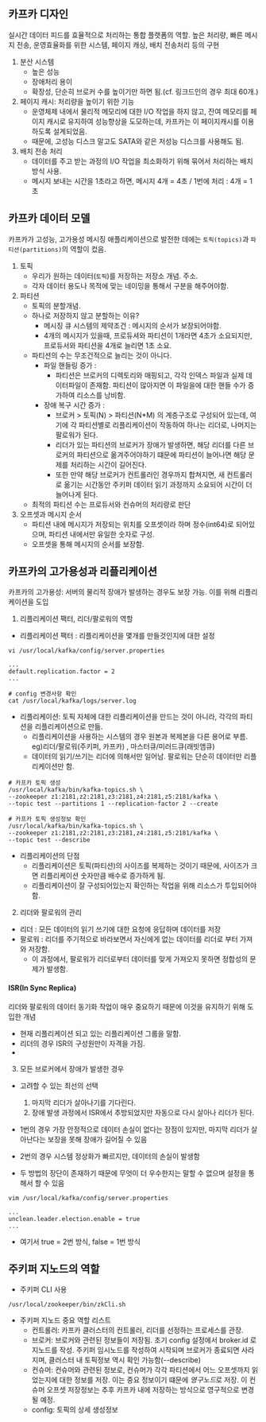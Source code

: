 카프카 디자인
---
실시간 데이터 피드를 효율적으로 처리하는 통합 플랫폼의 역할. 
높은 처리량, 빠른 메시지 전송, 운영효율화를 위한 시스템, 페이지 캐싱, 배치 전송처리 등의 구현

1. 분산 시스템
    - 높은 성능
    - 장애처리 용이
    - 확장성, 단순히 브로커 수를 높이기만 하면 됨.(cf. 링크드인의 경우 최대 60개.) 
2. 페이지 캐시: 처리량을 높이기 위한 기능
    - 운영체제 내에서 물리적 메모리에 대한 I/O 작업을 하지 않고, 잔여 메모리를 페이지 캐시로 유지하여 성능향상을 도모하는데, 카프카는 이 페이지캐시를 이용하도록 설계되었음.
    - 때문에, 고성능 디스크 말고도 SATA와 같은 저성능 디스크를 사용해도 됨.
3. 배치 전송 처리
    - 데이터를 주고 받는 과정의 I/O 작업을 최소화하기 위해 묶어서 처리하는 배치방식 사용.
    - 메시지 보내는 시간을 1초라고 하면, 메시지 4개 = 4초 / 1번에 처리 : 4개 = 1초

카프카 데이터 모델
---
카프카가 고성능, 고가용성 메시징 애플리케이션으로 발전한 데에는 `토픽(topics)`과 `파티션(partitions)`의 역할이 컸음.

1. 토픽 
    - 우리가 원하는 데이터(`토픽`)를 저장하는 저장소 개념. 주소.  
    - 각자 데이터 용도나 목적에 맞는 네이밍을 통해서 구분을 해주어야함.
2. 파티션
    - 토픽의 분할개념. 
    - 하나로 저장하지 않고 분할하는 이유?
        - 메시징 큐 시스템의 제약조건 : 메시지의 순서가 보장되어야함.
        - 4개의 메시지가 있을때, 프로듀셔와 파티션이 1개라면 4초가 소요되지만, 프로듀서와 파티션을 4개로 늘리면 1초 소요.
    - 파티션의 수는 무조건적으로 늘리는 것이 아니다.
        - 파일 핸들링 증가 :
            - 파티션은 브로커의 디렉토리와 매핑되고, 각각 인덱스 파일과 실제 데이터파일이 존재함. 파티션이 많아지면 이 파일을에 대한 핸들 수가 증가하여 리소스를 낭비함.
        - 장애 복구 시간 증가 :
            - 브로커 > 토픽(N) > 파티션(N*M) 의 계층구조로 구성되어 있는데, 여기에 각 파티션별로 리플리케이션이 작동하여 하나는 리더로, 나머지는 팔로워가 된다.
            - 리더가 있는 파티션의 브로커가 장애가 발생하면, 해당 리더를 다른 브로커의 파티션으로 옮겨주어야하기 떄문에 파티션이 늘어나면 해당 문제를 처리하는 시간이 길어진다.
            - 또한 만약 해당 브로커가 컨트롤러인 경우까지 합쳐지면, 새 컨트롤러로 옮기는 시간동안 주키퍼 데이터 읽기 과정까지 소요되어 시간이 더 늘어나게 된다.
    - 최적의 파티션 수는 프로듀서와 컨슈머의 처리량로 판단
3. 오프셋과 메시지 순서
    - 파티션 내에 메시지가 저장되는 위치를 오프셋이라 하며 정수(int64)로 되어있으며, 파티션 내에서만 유일한 숫자로 구성.
    - 오프셋을 통해 메시지의 순서를 보장함.
    
카프카의 고가용성과 리플리케이션 
---
카프카의 고가용성: 서버의 물리적 장애가 발생하는 경우도 보장 가능. 이를 위해 리플리케이션을 도입

1. 리플리케이션 팩터, 리더/팔로워의 역할
- 리플리케이션 팩터 : 리플리케이션을 몇개를 만들것인지에 대한 설정

```shell script
vi /usr/local/kafka/config/server.properties 
```
```shell script
...
default.replication.factor = 2
...
```

```shell script
# config 변경사항 확인
cat /usr/local/kafka/logs/server.log
```

- 리플리케이션: 토픽 자체에 대한 리플리케이션을 만드는 것이 아니라, 각각의 파티션을 리플리케이션으로 만듦.
    - 리플리케이션을 사용하는 시스템의 경우 원본과 복제본을 다른 용어로 부름. eg)리더/팔로워(주키퍼, 카프카) , 마스터큐/미러드큐(래빗앰큐)
    - 데이터의 읽기/쓰기는 리더에 의해서만 일어남. 팔로워는 단순히 데이터만 리플리케이션만 함.
        
```shell script
# 카프카 토픽 생성
/usr/local/kafka/bin/kafka-topics.sh \
--zookeeper z1:2181,z2:2181,z3:2181,z4:2181,z5:2181/kafka \
--topic test --partitions 1 --replication-factor 2 --create
```

```shell script
# 카프카 토픽 생성정보 확인
/usr/local/kafka/bin/kafka-topics.sh \
--zookeeper z1:2181,z2:2181,z3:2181,z4:2181,z5:2181/kafka \
--topic test --describe
```

- 리플리케이션의 단점
    - 리플리케이션은 토픽(파티션)의 사이즈를 복제하는 것이기 때문에, 사이즈가 크면 리플리케이션 숫자만큼 배수로 증가하게 됨.
    - 리플리케이션이 잘 구성되어있는지 확인하는 작업을 위해 리소스가 투입되어야함.
    
2. 리더와 팔로워의 관리
- 리더 : 모든 데이터의 읽기 쓰기에 대한 요청에 응답하며 데이터를 저장
- 팔로워 : 리더를 주기적으로 바라보면서 자신에게 없는 데이터를 리더로 부터 가져와 저장함.
    - 이 과정에서, 팔로워가 리더로부터 데이터를 맞게 가져오지 못하면 정합성의 문제가 발생함.

#### ISR(In Sync Replica)
리더와 팔로워의 데이터 동기화 작업이 매우 중요하기 때문에 이것을 유지하기 위해 도입한 개념
- 현재 리플리케이션 되고 있는 리플리케이션 그룹을 말함.
- 리더의 경우 ISR의 구성원만이 자격을 가짐.
- 

3. 모든 브로커에서 장애가 발생한 경우
- 고려할 수 있는 최선의 선택
    1. 마지막 리더가 살아나기를 기다린다.
    2. 장애 발생 과정에서 ISR에서 추방되었지만 자동으로 다시 살아나 리더가 된다.
    
- 1번의 경우 가장 안정적으로 데이터 손실이 없다는 장점이 있지만, 마지막 리더가 살아난다는 보장을 못해 장애가 길어질 수 있음
- 2번의 경우 시스템 정상화가 빠르지만, 데이터의 손실이 발생함
- 두 방법의 장단이 존재하기 때문에 무엇이 더 우수한지는 말할 수 없으며 설정을 통해서 할 수 있음
```shell script
vim /usr/local/kafka/config/server.properties
```

```shell script
...
unclean.leader.election.enable = true
...
```
- 여기서 true = 2번 방식, false = 1번 방식

주키퍼 지노드의 역할 
---
- 주키퍼 CLI 사용
```shell script
/usr/local/zookeeper/bin/zkCli.sh
```    

- 주키퍼 지노드 중요 역할 리스트
    - 컨트롤러: 카프카 클러스터의 컨트롤러, 리더를 선정하는 프로세스를 관장.  
    - 브로커: 브로커와 관련된 정보들이 저장됨. 초기 config 설정에서 broker.id 로 지노드를 작성. 주키퍼 임시노드를 작성하여 시작되며 브로커가 종료되면 사라지며, 클러스터 내 토픽정보 역시 확인 가능함(--describe)
    - 컨슈머: 컨슈머와 관련된 정보로, 컨슈머가 각각 파티션에서 어느 오프셋까지 읽었는지에 대한 정보를 저장. 이는 중요 정보이기 떄문에 *영구노드*로 저장. 이 컨슈머 오프셋 저장정보는 추후 카프카 내에 저장하는 방식으로 영구적으로 변경될 예정.
    - config: 토픽의 상세 생성정보 
  






 